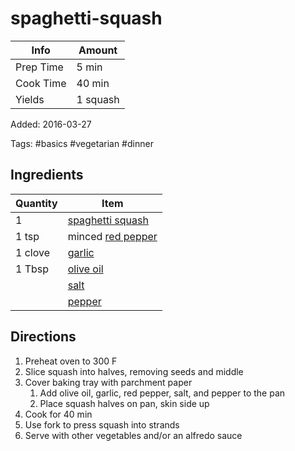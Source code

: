 # spaghetti-squash

| Info      | Amount   |
| --------- | -------- |
| Prep Time | 5 min    |
| Cook Time | 40 min   |
| Yields    | 1 squash |

Added: 2016-03-27

Tags: #basics #vegetarian #dinner

## Ingredients

| Quantity | Item                                                      |
| -------- | --------------------------------------------------------- |
| 1        | [spaghetti squash](../_ingredients/spaghetti%20squash.md) |
| 1 tsp    | minced [red pepper](../_ingredients/red%20pepper.md)      |
| 1 clove  | [garlic](../_ingredients/garlic.md)                       |
| 1 Tbsp   | [olive oil](../_ingredients/olive%20oil.md)               |
|          | [salt](../_ingredients/salt.md)                           |
|          | [pepper](../_ingredients/pepper.md)                       |

## Directions

1. Preheat oven to 300 F
2. Slice squash into halves, removing seeds and middle
3. Cover baking tray with parchment paper
    1. Add olive oil, garlic, red pepper, salt, and pepper to the pan
    2. Place squash halves on pan, skin side up
4. Cook for 40 min
5. Use fork to press squash into strands
6. Serve with other vegetables and/or an alfredo sauce
